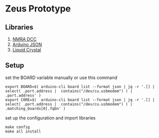 # Zeus Prototype

## Libraries
1. [NMRA DCC](https://github.com/mrrwa/NmraDcc)
1. [Arduino JSON](https://github.com/bblanchon/ArduinoJson)
1. [Liquid Crystal](https://github.com/arduino-libraries/LiquidCrystal)

## Setup

set the BOARD variable manually or use this command

```
export BOARD=$( arduino-cli board list --format json | jq -r '.[] | select( .port.address |  contains("/dev/cu.usbmodem") ) | .port.address' )
export CORE=$(  arduino-cli board list --format json | jq -r '.[] | select( .port.address |  contains("/dev/cu.usbmodem") ) | .matching_boards[0].fqbn' )
```

set up the configuration and import libraries

```
make config
make all install
```


